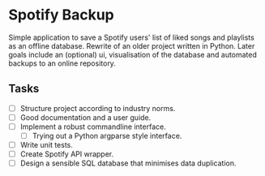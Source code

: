 # Spotify Backup
Simple application to save a Spotify users' list of liked songs and 
playlists as an offline database. Rewrite of an older project written in 
Python. Later goals include an (optional) ui, visualisation of the
database and automated backups to an online repository.

## Tasks
- [ ] Structure project according to industry norms.
- [ ] Good documentation and a user guide.
- [ ] Implement a robust commandline interface.
  - [ ] Trying out a Python argparse style interface.
- [ ] Write unit tests.
- [ ] Create Spotify API wrapper.
- [ ] Design a sensible SQL database that minimises data duplication.
